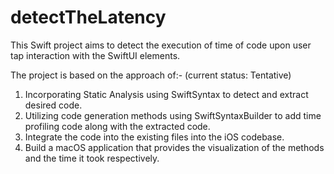 # detectTheLatency

This Swift project aims to detect the execution of time of code upon user tap interaction with the SwiftUI elements. 

The project is based on the approach of:- (current status: Tentative)
1. Incorporating Static Analysis using SwiftSyntax to detect and extract desired code.
2. Utilizing code generation methods using SwiftSyntaxBuilder to add time profiling code along with the extracted code.
3. Integrate the code into the existing files into the iOS codebase. 
4. Build a macOS application that provides the visualization of the methods and the time it took respectively. 



